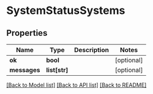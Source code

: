 # SystemStatusSystems

## Properties
Name | Type | Description | Notes
------------ | ------------- | ------------- | -------------
**ok** | **bool** |  | [optional] 
**messages** | **list[str]** |  | [optional] 

[[Back to Model list]](../README.md#documentation-for-models) [[Back to API list]](../README.md#documentation-for-api-endpoints) [[Back to README]](../README.md)


